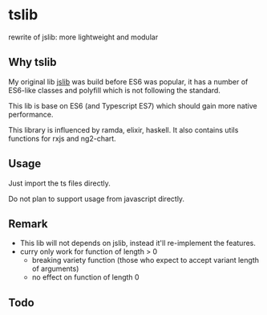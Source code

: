 # tslib
rewrite of jslib:
more lightweight and modular

## Why tslib
My original lib [jslib](https://github.com/beenotung/jslib) was build before ES6 was popular, it has a number of ES6-like classes and polyfill which is not following the standard.

This lib is base on ES6 (and Typescript ES7) which should gain more native performance.

This library is influenced by ramda, elixir, haskell.
It also contains utils functions for rxjs and ng2-chart.

## Usage
Just import the ts files directly.

Do not plan to support usage from javascript directly.

## Remark
 - This lib will not depends on jslib, instead it'll re-implement the features.
 - curry only work for function of length > 0
   - breaking variety function (those who expect to accept variant length of arguments)
   - no effect on function of length 0

## Todo
